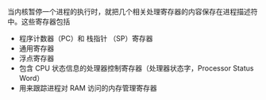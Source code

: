 当内核暂停一个进程的执行时，就把几个相关处理寄存器的内容保存在进程描述符中。这些寄存器包括

* 程序计数器（PC）和 栈指针 （SP）寄存器
* 通用寄存器
* 浮点寄存器
* 包含 CPU 状态信息的处理器控制寄存器（处理器状态字，Processor Status Word）
* 用来跟踪进程对 RAM 访问的内存管理寄存器
